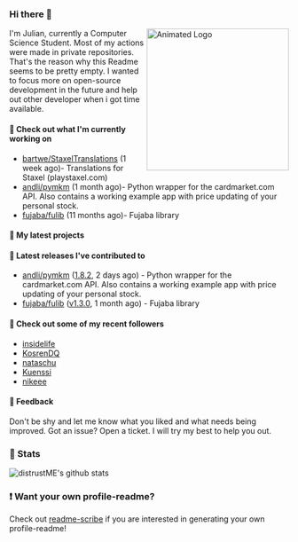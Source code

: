 ### Hi there 👋

<img align="right" src="https://github.com/distrustME/distrustME/blob/master/assets/animated-logo.gif" alt="Animated Logo" width="256" height="256" />
I'm Julian, currently a Computer Science Student. Most of my actions were made in private repositories. That's the reason why this Readme seems to be pretty empty.
I wanted to focus more on open-source development in the future and help out other developer when i got time available.

#### 👷 Check out what I'm currently working on

- [bartwe/StaxelTranslations](https://github.com/bartwe/StaxelTranslations) (1 week ago)- Translations for Staxel (playstaxel.com)
- [andli/pymkm](https://github.com/andli/pymkm) (1 month ago)- Python wrapper for the cardmarket.com API. Also contains a working example app with price updating of your personal stock.
- [fujaba/fulib](https://github.com/fujaba/fulib) (11 months ago)- Fujaba library

#### 🌱 My latest projects


#### 🔭 Latest releases I've contributed to

- [andli/pymkm](https://github.com/andli/pymkm) ([1.8.2](https://github.com/andli/pymkm/releases/tag/1.8.2), 2 days ago) - Python wrapper for the cardmarket.com API. Also contains a working example app with price updating of your personal stock.
- [fujaba/fulib](https://github.com/fujaba/fulib) ([v1.3.0](https://github.com/fujaba/fulib/releases/tag/v1.3.0), 1 month ago) - Fujaba library

#### 👯 Check out some of my recent followers

- [insidelife](https://github.com/insidelife)
- [KosrenDQ](https://github.com/KosrenDQ)
- [nataschu](https://github.com/nataschu)
- [Kuenssi](https://github.com/Kuenssi)
- [nikeee](https://github.com/nikeee)

#### 💬 Feedback
Don't be shy and let me know what you liked and what needs being improved. 
Got an issue? Open a ticket. I will try my best to help you out.

### 🔅 Stats
![distrustME's github stats](https://github-readme-stats.vercel.app/api?username=distrustME&show_icons=true&theme=dracula)

### ❗ Want your own profile-readme?
Check out [readme-scribe](https://github.com/muesli/readme-scribe) if you are interested in generating your own profile-readme!
